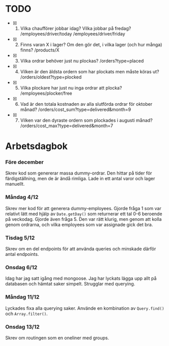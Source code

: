 # TODO

- [x] 1. Vilka chaufförer jobbar idag? Vilka jobbar på fredag?
/employees/driver/today
/employees/driver/friday
- [x] 2. Finns varan X i lager? Om den gör det, i vilka lager (och hur många) finns?
/products/X
- [x] 3. Vilka ordrar behöver just nu plockas?
/orders?type=placed
- [x] 4. Vilken är den äldsta ordern som har plockats men måste köras ut?
/orders/oldest?type=plocked
- [x] 5. Vilka plockare har just nu inga ordrar att plocka?
/employees/plocker/free
- [x] 6. Vad är den totala kostnaden av alla slutförda ordrar för oktober månad?
/orders/cost_sum?type=delivered&month=9
- [x] 7. Vilken var den dyraste ordern som plockades i augusti månad?
/orders/cost_max?type=delivered&month=7

# Arbetsdagbok

### Före december
Skrev kod som genererar massa dummy-ordrar. Den hittar på tider för färdigställning, men de är ändå rimliga. Lade in ett antal varor och lager manuellt.

### Måndag 4/12
Skrev mer kod för att generera dummy-employees.
Gjorde fråga 1 som var relativt lätt med hjälp av `Date.getDay()` som returnerar ett tal 0-6 beroende på veckodag.
Gjorde även fråga 5. Den var rätt klurig, men genom att kolla genom ordrarna, och vilka employees som var assignade gick det bra.

### Tisdag 5/12
Skrev om en del endpoints för att använda queries och minskade därför antal endpoints.

### Onsdag 6/12
Idag har jag satt igång med mongoose. Jag har lyckats lägga upp allt på databasen och hämtat saker simpelt. Strugglar med querying.

### Måndag 11/12
Lyckades fixa alla querying saker. Använde en kombination av `Query.find()` och `Array.filter()`.

### Onsdag 13/12
Skrev om routingen som en oneliner med groups.